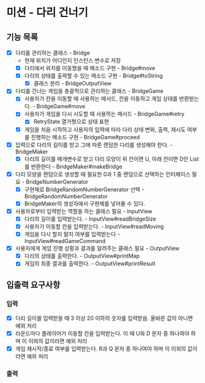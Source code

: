 # 미션 - 다리 건너기

## 기능 목록
- [x] 다리를 관리하는 클래스 - Bridge
  - 현재 위치가 어디인지 인스턴스 변수로 저장
  - [x] 다리에서 위치를 이동했을 때 메소드 구현 - Bridge#move
  - [x] 다리의 상태를 출력할 수 있는 메소드 구현 - Bridge#toString
    - [x] 클래스 분리 - BridgeOutputView
- [x] 다리를 건너는 게임을 총괄적으로 관리하는 클래스 - BridgeGame
  - [x] 사용자가 칸을 이동할 때 사용하는 메서드, 칸을 이동하고 게임 상태를 반환받는다. - BridgeGame#move
  - [x] 사용자가 게임을 다시 시도할 때 사용하는 메서드 - BridgeGame#retry
    - [x] RetryState 열거형으로 상태 표현
  - [x] 게임을 처음 시작하고 사용자의 입력에 따라 다리 상태 변화, 출력, 재시도 여부를 진행하는 메소드 구현 - BridgeGame#proceed
- [x] 입력으로 다리의 길이를 받고 그에 따른 랜덤한 다리를 생성해야 한다. - BridgeMaker
  - [x] 다리의 길이를 매개변수로 받고 다리 모양이 위 칸이면 U, 아래 칸이면 D인 List를 반환한다 - BridgeMaker#makeBridge
- [x] 다리 모양을 랜덤으로 생성할 때 필요한 0과 1 중 랜덤으로 선택하는 인터페이스 필요 - BridgeNumberGenerator
  - [x] 구현체로 BridgeRandomNumberGenerator 선택 - BridgeRandomNumberGenerator
  - [x] BridgeMaker의 생성자에서 구현체를 넣어줄 수 있다.
- [x] 사용자로부터 입력받는 역할을 하는 클래스 필요 - InputView
  - [x] 다리의 길이를 입력받는다. - InputView#readBridgeSize
  - [x] 사용자가 이동할 칸을 입력받는다. - InputView#readMoving
  - [x] 게임을 다시 할지 말지 여부를 입력받는다 - InputView#readGameCommand
- [x] 사용자에게 게임 진행 상황과 결과를 알려주는 클래스 필요 - OutputView
  - [x] 다리의 상태를 출력한다. - OutputView#printMap
  - [x] 게임의 최종 결과를 출력한다. - OutputView#printResult

## 입출력 요구사항
### 입력
- [x] 다리 길이를 입력받을 때 3 이상 20 이하의 숫자를 입력받음. 올바른 값이 아니면 예외 처리
- [x] 라운드마다 플레이어가 이동할 칸을 입력받는다. 이 때 U와 D 문자 중 하나여야 하며 이 이외의 값이라면 예외 처리
- [x] 게임 재시작/종료 여부를 입력받는다. R과 Q 문자 중 하나여야 하며 이 이외의 값이라면 예외 처리
### 출력